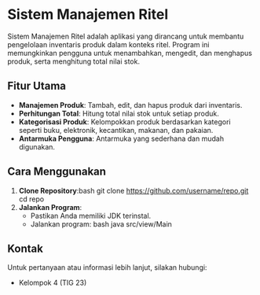 # Sistem Manajemen Ritel

Sistem Manajemen Ritel adalah aplikasi yang dirancang untuk membantu pengelolaan inventaris produk dalam konteks ritel. Program ini memungkinkan pengguna untuk menambahkan, mengedit, dan menghapus produk, serta menghitung total nilai stok.

## Fitur Utama

- **Manajemen Produk**: Tambah, edit, dan hapus produk dari inventaris.
- **Perhitungan Total**: Hitung total nilai stok untuk setiap produk.
- **Kategorisasi Produk**: Kelompokkan produk berdasarkan kategori seperti buku, elektronik, kecantikan, makanan, dan pakaian.
- **Antarmuka Pengguna**: Antarmuka yang sederhana dan mudah digunakan.


## Cara Menggunakan
1. **Clone Repository**:bash git clone https://github.com/username/repo.git cd repo
2. **Jalankan Program**:
   - Pastikan Anda memiliki JDK terinstal.
   - Jalankan program: bash java src/view/Main

## Kontak

Untuk pertanyaan atau informasi lebih lanjut, silakan hubungi:
- Kelompok 4 (TIG 23)


